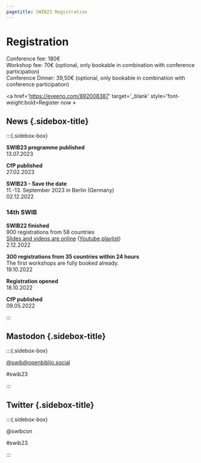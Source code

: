 ```yaml
---
pagetitle: SWIB23 Registration
---
```


<div id="main">

# Registration

Conference fee: 180€\
Workshop fee: 70€ (optional, only bookable in combination with conference participation)\
Conference Dinner: 39,50€ (optional, only bookable in combination with conference participation)

<a href='https://eveeno.com/892008387' target='_blank' style='font-weight:bold>Register now »</a>

</div>

<div id="sidebar">

## News {.sidebox-title}

:::{.sidebox-box}

**SWIB23 programme published**\
13.07.2023

**CfP published**\
27.02.2023

**SWIB23 - Save the date**\
11.-13. September 2023 in Berlin (Germany)\
02.12.2022

### 14th SWIB

**SWIB22 finished**\
900 registrations from 58 countries\
[Slides and videos are online](../swib22/programme.html) ([Youtube playlist](https://www.youtube.com/playlist?list=PL7fMsenbLiQ2xcclhSnk1nv752E4N_Nqx))\
2.12.2022

**300 registrations from 35 countries within 24 hours**\
The first workshops are fully booked already.\
19.10.2022

**Registration opened**\
18.10.2022

**CfP published**\
09.05.2022



:::


## Mastodon {.sidebox-title}

:::{.sidebox-box}

[\@swib@openbiblio.social](https://openbiblio.social/@swib)

#swib23

:::

## Twitter {.sidebox-title}

:::{.sidebox-box}

@swibcon

#swib23

:::

</div>



